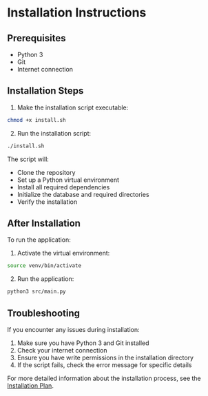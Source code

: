 # Installation Instructions

## Prerequisites
- Python 3
- Git
- Internet connection

## Installation Steps

1. Make the installation script executable:
```bash
chmod +x install.sh
```

2. Run the installation script:
```bash
./install.sh
```

The script will:
- Clone the repository
- Set up a Python virtual environment
- Install all required dependencies
- Initialize the database and required directories
- Verify the installation

## After Installation

To run the application:

1. Activate the virtual environment:
```bash
source venv/bin/activate
```

2. Run the application:
```bash
python3 src/main.py
```

## Troubleshooting

If you encounter any issues during installation:

1. Make sure you have Python 3 and Git installed
2. Check your internet connection
3. Ensure you have write permissions in the installation directory
4. If the script fails, check the error message for specific details

For more detailed information about the installation process, see the [Installation Plan](documentation/en/installation_plan.md).